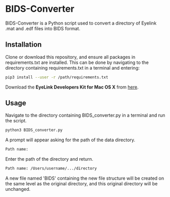 # BIDS-Converter

BIDS-Converter is a Python script used to convert a directory of Eyelink .mat and .edf files into BIDS format.

## Installation

Clone or download this repository, and ensure all packages in requirements.txt are installed. This can be done by navigating to the directory containing requirements.txt in a terminal and entering:
```bash
pip3 install --user -r /path/requirements.txt
```

Download the **EyeLink Developers Kit for Mac OS X** from [here](https://www.sr-support.com/forum/downloads/eyelink-display-software/45-eyelink-developers-kit-for-mac-os-x-mac-os-x-display-software?15-EyeLink-Developers-Kit-for-Mac-OS-X=).


## Usage

Navigate to the directory containing BIDS_converter.py in a terminal and run the script.
```bash
python3 BIDS_converter.py
```

A prompt will appear asking for the path of the data directory.
```bash
Path name: 
```

Enter the path of the directory and return.
```bash
Path name: /Users/username/.../directory
```

A new file named 'BIDS' containing the new file structure will be created on the same level as the original directory, and this original directory will be unchanged. 

